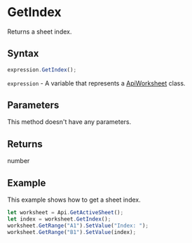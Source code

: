 # GetIndex

Returns a sheet index.

## Syntax

```javascript
expression.GetIndex();
```

`expression` - A variable that represents a [ApiWorksheet](../ApiWorksheet.md) class.

## Parameters

This method doesn't have any parameters.

## Returns

number

## Example

This example shows how to get a sheet index.

```javascript editor-xlsx
let worksheet = Api.GetActiveSheet();
let index = worksheet.GetIndex();
worksheet.GetRange("A1").SetValue("Index: ");
worksheet.GetRange("B1").SetValue(index);
```
